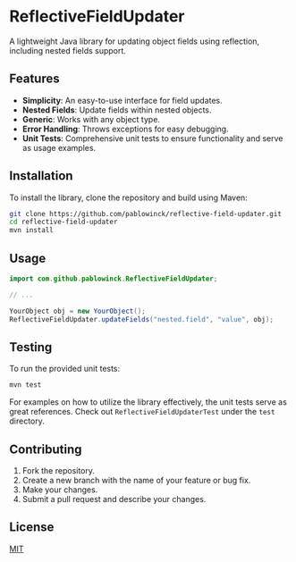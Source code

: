 # ReflectiveFieldUpdater

A lightweight Java library for updating object fields using reflection, including nested fields support.

## Features

- **Simplicity**: An easy-to-use interface for field updates.
- **Nested Fields**: Update fields within nested objects.
- **Generic**: Works with any object type.
- **Error Handling**: Throws exceptions for easy debugging.
- **Unit Tests**: Comprehensive unit tests to ensure functionality and serve as usage examples.

## Installation

To install the library, clone the repository and build using Maven:

```bash
git clone https://github.com/pablowinck/reflective-field-updater.git
cd reflective-field-updater
mvn install
```

## Usage

```java
import com.github.pablowinck.ReflectiveFieldUpdater;

// ... 

YourObject obj = new YourObject();
ReflectiveFieldUpdater.updateFields("nested.field", "value", obj);
```

## Testing

To run the provided unit tests:

```bash
mvn test
```

For examples on how to utilize the library effectively, the unit tests serve as great references. Check out `ReflectiveFieldUpdaterTest` under the `test` directory.

## Contributing

1. Fork the repository.
2. Create a new branch with the name of your feature or bug fix.
3. Make your changes.
4. Submit a pull request and describe your changes.

## License

[MIT](LICENSE)